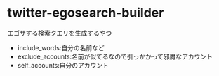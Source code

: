 # twitter-egosearch-builder

エゴサする検索クエリを生成するやつ

* include_words:自分の名前など
* exclude_accounts:名前が似てるなので引っかかって邪魔なアカウント
* self_accounts:自分のアカウント